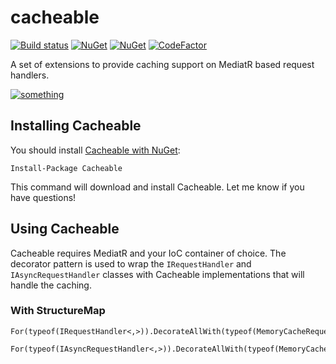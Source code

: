 cacheable
====================

[![Build status](https://ci.appveyor.com/api/projects/status/w91o128dbwdwvj8a?svg=true)](https://ci.appveyor.com/project/neekgreen/cacheable)
[![NuGet](https://img.shields.io/nuget/v/cacheable.svg)](https://www.nuget.org/packages/cacheable) 
[![NuGet](https://img.shields.io/nuget/dt/cacheable.svg)](https://www.nuget.org/packages/cacheable) 
[![CodeFactor](https://www.codefactor.io/repository/github/neekgreen/cacheable/badge)](https://www.codefactor.io/repository/github/neekgreen/cacheable)

A set of extensions to provide caching support on MediatR based request handlers.

[![something](https://img.shields.io/badge/.netstandard-2.0-blue.svg)](https://img.shields.io/badge/.netstandard-1.3-blue.svg)

## Installing Cacheable

You should install [Cacheable with NuGet](https://www.nuget.org/packages/cacheable):

    Install-Package Cacheable
    
This command will download and install Cacheable. Let me know if you have questions!

## Using Cacheable

Cacheable requires MediatR and your IoC container of choice. The decorator pattern is used to wrap the `IRequestHandler` and `IAsyncRequestHandler` classes with Cacheable implementations that will handle the caching.

### With StructureMap

```
For(typeof(IRequestHandler<,>)).DecorateAllWith(typeof(MemoryCacheRequestHandler<,>));
```

```
For(typeof(IAsyncRequestHandler<,>)).DecorateAllWith(typeof(MemoryCacheAsyncRequestHandler<,>));
```